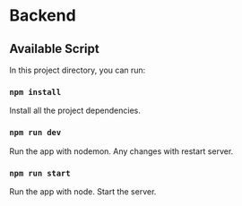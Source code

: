 # Backend

## Available Script

In this project directory, you can run:

### `npm install`

Install all the project dependencies.

### `npm run dev`

Run the app with nodemon.
Any changes with restart server.

### `npm run start`

Run the app with node.
Start the server.
